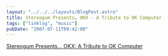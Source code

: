 ```yaml
---
layout: "../../../layouts/BlogPost.astro"
title: Stereogum Presents… OKX - A Tribute to OK Computer
tags: ["linklog", "music"]
pubDate: "2007-07-11T09:42:00"
---
```


[Stereogum Presents… OKX: A Tribute to OK Computer](https://www.stereogum.com/okx/)
